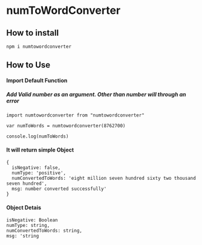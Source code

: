 # numToWordConverter

## How to install

```
npm i numtowordconverter
```

## How to Use

#### Import Default Function
##### Add Valid number as an argument. Other than number will through an error
```
import numtowordconverter from "numtowordconverter"

var numToWords = numtowordconverter(8762700) 

console.log(numToWords)

```
 
#### It will return simple Object

```
{
  isNegative: false,
  numType: 'positive',
  numConvertedToWords: 'eight million seven hundred sixty two thousand seven hundred',
  msg: number converted successfully'
}
```
#### Object Detais

```
isNegative: Boolean
numType: string,
numConvertedToWords: string,
msg: 'string

```
